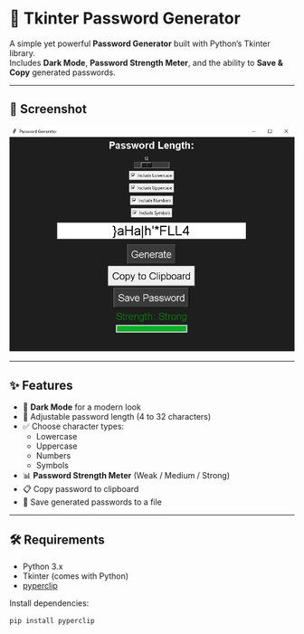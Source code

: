 # 🔐 Tkinter Password Generator

A simple yet powerful **Password Generator** built with Python’s Tkinter library.  
Includes **Dark Mode**, **Password Strength Meter**, and the ability to **Save & Copy** generated passwords.  

---

## 📸 Screenshot
![App Screenshot](screenshot.png)

---

## ✨ Features
- 🎨 **Dark Mode** for a modern look  
- 📏 Adjustable password length (4 to 32 characters)  
- ✅ Choose character types:
  - Lowercase
  - Uppercase
  - Numbers
  - Symbols
- 📊 **Password Strength Meter** (Weak / Medium / Strong)
- 📋 Copy password to clipboard
- 💾 Save generated passwords to a file

---

## 🛠 Requirements
- Python 3.x
- Tkinter (comes with Python)
- [pyperclip](https://pypi.org/project/pyperclip/)

Install dependencies:
```bash
pip install pyperclip
